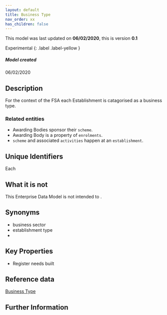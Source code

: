 ```yaml
---
layout: default
title: Business Type
nav_order: xx
has_children: false
---
```


This model was last updated on **06/02/2020**, this is version **0.1**

Experimental
{: .label .label-yellow }

##### Model created
06/02/2020

## Description
For the context of the FSA each Establishment is catagorised as a business type.

### Related entities
-   Awarding Bodies sponsor their `scheme`.
-   Awarding Body is a property of `enrolments`.
-   `scheme` and associated `activities` happen at an `establishment`.


## Unique Identifiers
Each

## What it is not
This Enterprise Data Model is not intended to .

## Synonyms
*   business sector
*   establishment type
*   

## Key Properties
*   Register needs built

## Reference data
[Business Type](https://data.food.gov.uk/codes/business/unified-establishment-type)

## Further Information
